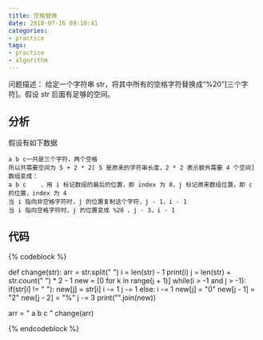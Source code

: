 ```yaml
---
title: 空格替换
date: 2018-07-16 09:10:41
categories:
- practice
tags:
- practice
- algorithm
---
```

问题描述：
给定一个字符串 str，将其中所有的空格字符替换成“%20”[三个字符]。假设 str 后面有足够的空间。
<!-- more -->
## 分析
假设有如下数据

	a b c一共是三个字符，两个空格
	所以共需要空间为 5 + 2 * 2[ 5 是原来的字符串长度，2 * 2 表示额外需要 4 个空间]
	数组变成：
	a b c    ，用 i 标记数组的最后的位置，即 index 为 8，j 标记原来数组位置，即 c 的位置，index 为 4
	当 i 指向非空格字符时，j 的位置复制这个字符，j - 1，i - 1
	当 i 指向空格字符时，j 的位置变成 %20 ，j - 3，i - 1

## 代码
{% codeblock %}

def change(str):
    arr = str.split(" ")
    i = len(str) - 1
    print(i)
    j = len(str) + str.count(" ") * 2 - 1
    new = [0 for k in range(j + 1)]
    while(i > -1 and j > -1):
        if(str[i] != " "):
            new[j] = str[i]
            i -= 1
            j -= 1
        else:
            i -= 1
            new[j] = "0"
            new[j - 1] = "2"
            new[j - 2] = "%"
            j -= 3
    print("".join(new))


arr = " a b c "
change(arr)

{% endcodeblock %}